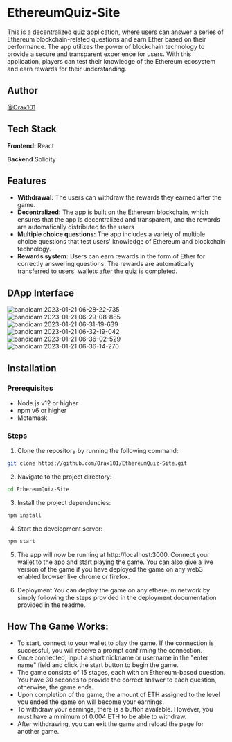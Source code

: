 # EthereumQuiz-Site

  This is a decentralized quiz application, where users can answer a series of Ethereum blockchain-related questions and earn Ether based on their performance. The app utilizes the power of blockchain technology to provide a secure and transparent experience for users. With this application, players can test their knowledge of the Ethereum ecosystem and earn rewards for their understanding.
  
  ## Author

 [@Orax101](https://www.github.com/Orax101)
 
 ## Tech Stack

**Frontend:** React

**Backend** Solidity


## Features
  
- **Withdrawal:**  The users can withdraw the rewards they earned after the game.
- **Decentralized:** The app is built on the Ethereum blockchain, which ensures that the app is decentralized and transparent, and the rewards are automatically distributed to the users
- **Multiple choice questions:** The app includes a variety of multiple choice questions that test users' knowledge of Ethereum and blockchain technology.
- **Rewards system:**  Users can earn rewards in the form of Ether for correctly answering questions. The rewards are automatically transferred to users' wallets after the quiz is completed.

 ## DApp Interface
![bandicam 2023-01-21 06-28-22-735](https://user-images.githubusercontent.com/120677681/213862019-5233e44d-f6f0-47fa-afe0-3fd9e0015e20.jpg)
![bandicam 2023-01-21 06-29-08-885](https://user-images.githubusercontent.com/120677681/213862020-20eb66c1-b2ed-4d21-8f5f-7e400104d19d.jpg)
![bandicam 2023-01-21 06-31-19-639](https://user-images.githubusercontent.com/120677681/213862021-33184853-95ba-44ee-b293-a2a00fcbeef6.jpg)
![bandicam 2023-01-21 06-32-19-042](https://user-images.githubusercontent.com/120677681/213862061-b1fe40fa-316a-41c0-9d50-df8ef92ebed7.jpg)
![bandicam 2023-01-21 06-36-02-529](https://user-images.githubusercontent.com/120677681/213862026-7353dde3-d3c3-463b-a703-5141965b0e2a.jpg)
![bandicam 2023-01-21 06-36-14-270](https://user-images.githubusercontent.com/120677681/213862027-49adc9d2-6c09-4194-94f3-5bc187ad8aca.jpg)

## Installation
### Prerequisites
- Node.js v12 or higher
- npm v6 or higher
- Metamask 

### Steps
1) Clone the repository by running the following command:
```bash
git clone https://github.com/Orax101/EthereumQuiz-Site.git
```
2) Navigate to the project directory:
```bash 
cd EthereumQuiz-Site
```
3) Install the project dependencies:
```bash 
npm install
```
4) Start the development server:
```bash 
npm start
```
5) The app will now be running at http://localhost:3000. Connect your wallet to the app and start playing the game.
You can also give a live version of the game if you have deployed the game on any web3 enabled browser like chrome or firefox.

6) Deployment
You can deploy the game on any ethereum network by simply following the steps provided in the deployment documentation provided in the readme.

## How The Game Works:

- To start, connect to your wallet to play the game. If the connection is successful, you will receive a prompt confirming the connection.
- Once connected, input a short nickname or username in the "enter name" field and click the start button to begin the game.
- The game consists of 15 stages, each with an Ethereum-based question. You have 30 seconds to provide the correct answer to each question, otherwise, the game ends.
- Upon completion of the game, the amount of ETH assigned to the level you ended the game on will become your earnings.
- To withdraw your earnings, there is a button available. However, you must have a minimum of 0.004 ETH to be able to withdraw.
- After withdrawing, you can exit the game and reload the page for another game.

